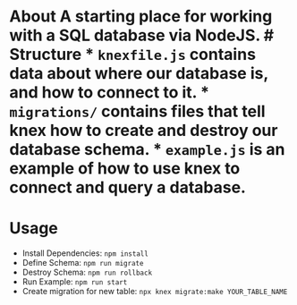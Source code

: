 # About A starting place for working with a SQL database via NodeJS.  # Structure * `knexfile.js` contains data about where our database is, and how to connect to it.  * `migrations/` contains files that tell knex how to create and destroy our database schema.  * `example.js` is an example of how to use knex to connect and query a database.

# Usage
* Install Dependencies: `npm install`
* Define Schema: `npm run migrate`
* Destroy Schema: `npm run rollback`
* Run Example: `npm run start`
* Create migration for new table: `npx knex migrate:make YOUR_TABLE_NAME`

